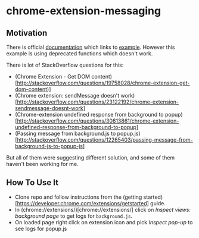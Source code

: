 # chrome-extension-messaging

## Motivation

There is official [documentation](https://developer.chrome.com/extensions/messaging) which links to [example](https://chromium.googlesource.com/chromium/src/+/master/chrome/common/extensions/docs/examples/api/messaging?autodive=0). However this example is using deprecated functions which doesn't work.

There is lot of StackOverflow questions for this:
* (Chrome Extension - Get DOM content)[http://stackoverflow.com/questions/19758028/chrome-extension-get-dom-content)]
* (Chrome extension: sendMessage doesn't work)[http://stackoverflow.com/questions/23122192/chrome-extension-sendmessage-doesnt-work]
* (Chrome-extension undefined response from background to popup)[http://stackoverflow.com/questions/30813861/chrome-extension-undefined-response-from-background-to-popup]
* (Passing message from background.js to popup.js)[http://stackoverflow.com/questions/12265403/passing-message-from-background-js-to-popup-js]

But all of them were suggesting different solution, and some of them haven't been working for me.


## How To Use It

* Clone repo and follow instructions from the (getting started)[https://developer.chrome.com/extensions/getstarted] guide.
* In (chrome://extensions/)[chrome://extensions/] click on *Inspect views: background page* to get logs for `background.js`.
* On loaded page right click on extension icon and pick *Inspect pop-up* to see logs for popup.js
